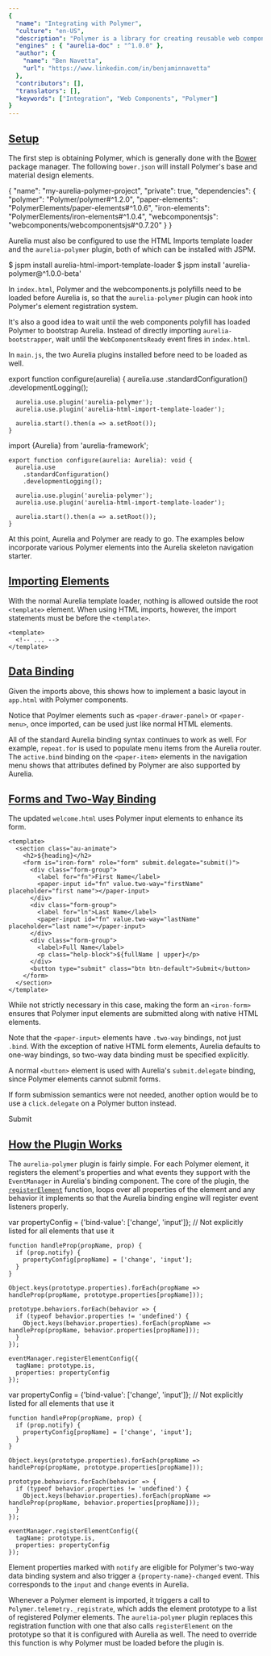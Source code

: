 ```yaml
---
{
  "name": "Integrating with Polymer",
  "culture": "en-US",
  "description": "Polymer is a library for creating reusable web components declaratively with extra features like data binding and property observation. In many ways, it is similar to Aurelia's component support. However, Polymer also includes an extensive catalog of custom elements for everything from material design to credit card forms to embedding Google services like Google Maps and YouTube. With a bit of work, these components can be incorporated into Aurelia applications as well.",
  "engines" : { "aurelia-doc" : "^1.0.0" },
  "author": {
  	"name": "Ben Navetta",
  	"url": "https://www.linkedin.com/in/benjaminnavetta"
  },
  "contributors": [],
  "translators": [],
  "keywords": ["Integration", "Web Components", "Polymer"]
}
---
```

## [Setup](aurelia-doc://section/1/version/1.0.0)

The first step is obtaining Polymer, which is generally done with the [Bower](http://bower.io/) package manager. The following `bower.json` will install Polymer's base and material design elements.

<code-listing heading="Bower Config">
  <source-code lang="JSON">
    {
      "name": "my-aurelia-polymer-project",
      "private": true,
      "dependencies": {
        "polymer": "Polymer/polymer#^1.2.0",
        "paper-elements": "PolymerElements/paper-elements#^1.0.6",
        "iron-elements": "PolymerElements/iron-elements#^1.0.4",
        "webcomponentsjs": "webcomponents/webcomponentsjs#^0.7.20"
      }
    }
  </source-code>
</code-listing>

Aurelia must also be configured to use the HTML Imports template loader and the `aurelia-polymer` plugin, both of which can be installed with JSPM.

<code-listing heading="Plugin Installation">
  <source-code lang="Shell">
    $ jspm install aurelia-html-import-template-loader
    $ jspm install 'aurelia-polymer@^1.0.0-beta'
  </source-code>
</code-listing>

In `index.html`, Polymer and the webcomponents.js polyfills need to be loaded before Aurelia is, so that the `aurelia-polymer` plugin can hook into Polymer's element registration system.

<code-listing heading="Loading Web Components and Polymer">
  <source-code lang="HTML">
    <!DOCTYPE html>
    <html>
      <head>
        <!-- ... -->
        <script src="bower_components/webcomponentsjs/webcomponents-lite.js"></script>
        <link rel="import" href="bower_components/polymer/polymer.html">
      </head>
      <!-- ... -->
    </html>
  </source-code>
</code-listing>

It's also a good idea to wait until the web components polyfill has loaded Polymer to bootstrap Aurelia. Instead of directly importing `aurelia-bootstrapper`, wait until the `WebComponentsReady` event fires in `index.html`.

<code-listing heading="Bootstrapping Aurelia">
  <source-code lang="HTML">
    <!DOCTYPE html>
    <script>
      document.addEventListener('WebComponentsReady', function() {
        System.import('aurelia-bootstrapper');
      });
    </script>
  </source-code>
</code-listing>

In `main.js`, the two Aurelia plugins installed before need to be loaded as well.

<code-listing heading="Configuring Aurelia">
  <source-code lang="ES 2015/2016">
    export function configure(aurelia) {
      aurelia.use
        .standardConfiguration()
        .developmentLogging();

      aurelia.use.plugin('aurelia-polymer');
      aurelia.use.plugin('aurelia-html-import-template-loader');

      aurelia.start().then(a => a.setRoot());
    }
  </source-code>
  <source-code lang="TypeScript">
    import {Aurelia} from 'aurelia-framework';

    export function configure(aurelia: Aurelia): void {
      aurelia.use
        .standardConfiguration()
        .developmentLogging();

      aurelia.use.plugin('aurelia-polymer');
      aurelia.use.plugin('aurelia-html-import-template-loader');

      aurelia.start().then(a => a.setRoot());
    }
  </source-code>
</code-listing>

At this point, Aurelia and Polymer are ready to go. The examples below incorporate various Polymer elements into the Aurelia skeleton navigation starter.

## [Importing Elements](aurelia-doc://section/2/version/1.0.0)

With the normal Aurelia template loader, nothing is allowed outside the root `<template>` element. When using HTML imports, however, the import statements must be before the `<template>`.

<code-listing heading="Using HTML Imports">
  <source-code lang="HTML">
    <link rel="import" href="/bower_components/paper-drawer-panel/paper-drawer-panel.html">
    <link rel="import" href="/bower_components/paper-toolbar/paper-toolbar.html">
    <link rel="import" href="/bower_components/paper-menu/paper-menu.html">
    <link rel="import" href="/bower_components/paper-item/paper-item.html">
    <link rel="import" href="/bower_components/paper-scroll-header-panel/paper-scroll-header-panel.html">
    <link rel="import" href="/bower_components/paper-icon-button/paper-icon-button.html">
    <link rel="import" href="/bower_components/iron-icons/iron-icons.html">

    <template>
      <!-- ... -->
    </template>
  </source-code>
</code-listing>

## [Data Binding](aurelia-doc://section/3/version/1.0.0)

Given the imports above, this shows how to implement a basic layout in `app.html` with Polymer components.

<code-listing heading="Using Polymer Elements">
  <source-code lang="HTML">
    <template>
      <paper-drawer-panel force-narrow>
        <div drawer>
          <paper-toolbar class="paper-header">
            <span>Menu</span>
          </paper-toolbar>
          <paper-menu>
            <paper-item repeat.for="row of router.navigation" active.bind="row.isActive">
              <a href.bind="row.href">${row.title}</a>
            </paper-item>
          </paper-menu>
        </div>
        <div main>
          <paper-toolbar class="paper-header">
            <paper-icon-button icon="menu" tabindex="1" paper-drawer-toggle></paper-icon-button>
            <div class="title">${router.title}</div>
            <span if.bind="router.isNavigating"><iron-icon icon="autorenew"/></span>
          </paper-toolbar>
          <div>
            <router-view></router-view>
          </div>
        </div>
      </paper-drawer-panel>
    </template>
  </source-code>
</code-listing>

Notice that Poylmer elements such as `<paper-drawer-panel>` or `<paper-menu>`, once imported, can be used just like
normal HTML elements.

All of the standard Aurelia binding syntax continues to work as well. For example,
`repeat.for` is used to populate menu items from the Aurelia router. The `active.bind`
binding on the `<paper-item>` elements in the navigation menu shows that attributes
defined by Polymer are also supported by Aurelia.

## [Forms and Two-Way Binding](aurelia-doc://section/4/version/1.0.0)

The updated `welcome.html` uses Polymer input elements to enhance its form.

<code-listing heading="Using Polymer in a Form">
  <source-code lang="HTML">
    <link rel="import" href="../bower_components/paper-input/paper-input.html">
    <link rel="import" href="../bower_components/iron-form/iron-form.html">

    <template>
      <section class="au-animate">
        <h2>${heading}</h2>
        <form is="iron-form" role="form" submit.delegate="submit()">
          <div class="form-group">
            <label for="fn">First Name</label>
            <paper-input id="fn" value.two-way="firstName" placeholder="first name"></paper-input>
          </div>
          <div class="form-group">
            <label for="ln">Last Name</label>
            <paper-input id="fn" value.two-way="lastName" placeholder="last name"></paper-input>
          </div>
          <div class="form-group">
            <label>Full Name</label>
            <p class="help-block">${fullName | upper}</p>
          </div>
          <button type="submit" class="btn btn-default">Submit</button>
        </form>
      </section>
    </template>
  </source-code>
</code-listing>

While not strictly necessary in this case, making the form an `<iron-form>` ensures
that Polymer input elements are submitted along with native HTML elements.

Note that the `<paper-input>` elements have `.two-way` bindings, not just `.bind`.
With the exception of native HTML form elements, Aurelia defaults to one-way bindings,
so two-way data binding must be specified explicitly.

A normal `<button>` element is used with Aurelia's `submit.delegate` binding, since
Polymer elements cannot submit forms.

If form submission semantics were not needed, another option would be to
use a `click.delegate` on a Polymer button instead.

<code-listing heading="Polymer Element with Event Delegation">
  <source-code lang="HTML">
    <paper-button raised click.delegate="submit()">Submit</paper-button>
  </source-code>
</code-listing>

## [How the Plugin Works](aurelia-doc://section/5/version/1.0.0)

The `aurelia-polymer` plugin is fairly simple. For each Polymer element, it
registers the element's properties and what events they support with the
`EventManager` in Aurelia's binding component. The core of the plugin, the
[`registerElement`](https://github.com/roguePanda/aurelia-polymer/blob/1.0.0-beta.1.0.1/src/index.js#L7)
function, loops over all properties of the element and any behavior it implements
so that the Aurelia binding engine will register event listeners properly.

<code-listing heading="Element Registration">
  <source-code lang="ES 2015/2016">
    var propertyConfig = {'bind-value': ['change', 'input']}; // Not explicitly listed for all elements that use it

    function handleProp(propName, prop) {
      if (prop.notify) {
        propertyConfig[propName] = ['change', 'input'];
      }
    }

    Object.keys(prototype.properties).forEach(propName => handleProp(propName, prototype.properties[propName]));

    prototype.behaviors.forEach(behavior => {
      if (typeof behavior.properties != 'undefined') {
        Object.keys(behavior.properties).forEach(propName => handleProp(propName, behavior.properties[propName]));
      }
    });

    eventManager.registerElementConfig({
      tagName: prototype.is,
      properties: propertyConfig
    });
  </source-code>
  <source-code lang="TypeScript">
    var propertyConfig = {'bind-value': ['change', 'input']}; // Not explicitly listed for all elements that use it

    function handleProp(propName, prop) {
      if (prop.notify) {
        propertyConfig[propName] = ['change', 'input'];
      }
    }

    Object.keys(prototype.properties).forEach(propName => handleProp(propName, prototype.properties[propName]));

    prototype.behaviors.forEach(behavior => {
      if (typeof behavior.properties != 'undefined') {
        Object.keys(behavior.properties).forEach(propName => handleProp(propName, behavior.properties[propName]));
      }
    });

    eventManager.registerElementConfig({
      tagName: prototype.is,
      properties: propertyConfig
    });
  </source-code>
</code-listing>

Element properties marked with `notify` are eligible for Polymer's two-way data
binding system and also trigger a `{property-name}-changed` event. This corresponds
to the `input` and `change` events in Aurelia.

Whenever a Polymer element is imported, it triggers a call to `Polymer.telemetry._registrate`,
which adds the element prototype to a list of registered Polymer elements. The
`aurelia-polymer` plugin replaces this registration function with one that also
calls `registerElement` on the prototype so that it is configured with Aurelia
as well. The need to override this function is why Polymer must be loaded before
the plugin is.
